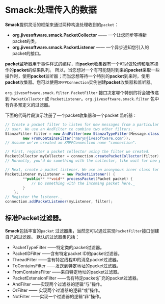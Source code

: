 # Smack:处理传入的数据
**Smack**提供灵活的框架来通过两种构造处理收到的`packet`：

* **org.jivesoftware.smack.PacketCollector** —— 一个让您同步等待新packet的类。
* **org.jivesoftware.smack.PacketListener** —— 一个异步通知您引入的packet的接口。
 
**packet**监听器用于事件样式的编程，而**packet**收集器有一个可以做轮询和阻塞操作的**packet**的结果队列。 所以，当您想对一个有可能随时到来的**packet**采取一些操作时，使用**packet**监听器；而当您想等待一个特别的**packet**到来时，使用**packet**收集器。您可以使用```XMPPConnection```实例创建**packet**收集器和监听器。

```org.jivesoftware.smack.filter.PacketFilter``` 接口决定哪个特别的将会被传递到 ```PacketCollector``` 或 ```PacketListener```。```org.jivesoftware.smack.filter``` 包中有许多预定义的过滤器。

下面的代码片段演示注册了一个packet收集器和一个packet 监听器：
```java
// Create a packet filter to listen for new messages from a particular
// user. We use an AndFilter to combine two other filters._
StanzaFilter filter = new AndFilter(new StanzaTypeFilter(Message.class),
		new FromContainsFilter("mary@jivesoftware.com"));
// Assume we've created an XMPPConnection name "connection".

// First, register a packet collector using the filter we created.
PacketCollector myCollector = connection.createPacketCollector(filter);
// Normally, you'd do something with the collector, like wait for new packets.

// Next, create a packet listener. We use an anonymous inner class for brevity.
PacketListener myListener = new PacketListener() {
		**public** **void** processPacket(Packet packet) {
			// Do something with the incoming packet here._
		}
	};
// Register the listener._
connection.addPacketListener(myListener, filter);

```

## 标准Packet过滤器。

**Smack**包括丰富的`packet` 过滤器集，当然您可以通过实现`PacketFilter`接口创建自己的过滤器。 默认的过滤器集包括：
* PacketTypeFilter ——特定类的packet过滤器。
* PacketIDFilter ——含有特定packet ID的packet过滤器。
* ThreadFilter ——含有特定线程ID的消息packet过滤器。
* ToContainsFilter ——发送到特定地址的packet过滤器。
* FromContainsFilter ——来自特定地址的packet过滤器。
* PacketExtensionFilter ——含有特定packet扩充的packet过滤器。
* AndFilter ——实现两个过滤器的逻辑“与”操作。
* OrFilter —— 实现两个过滤器的逻辑“或”操作。
* NotFilter ——实现一个过滤器的逻辑“非”操作。